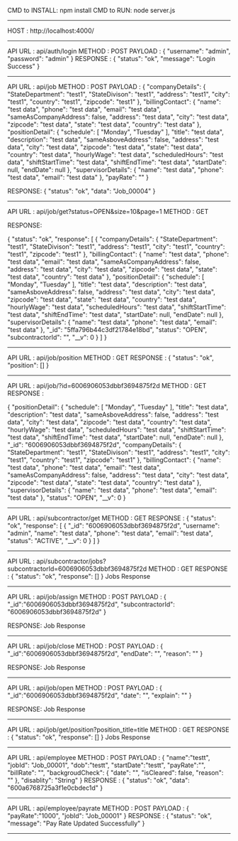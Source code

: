 CMD to INSTALL: npm install
CMD to RUN: node server.js

************************************************************************************

HOST : http://localhost:4000/

************************************************************************************

API URL : api/auth/login 
METHOD : POST
PAYLOAD : 
{
	"username": "admin",
	"password": "admin"
}
RESPONSE :
{
    "status": "ok",
    "message": "Login Success"
}

************************************************************************************

API URL : api/job 
METHOD : POST
PAYLOAD : 
{
    "companyDetails": {
        "StateDepartment": "test1",
        "StateDivison": "test1",
        "address": "test1",
        "city": "test1",
        "country": "test1",
        "zipcode": "test1"
    },
    "billingContact": {
        "name": "test data",
        "phone": "test data",
        "email": "test data",
        "sameAsCompanyAddress": false,
        "address": "test data",
        "city": "test data",
        "zipcode": "test data",
        "state": "test data",
        "country": "test data"
    },
    "positionDetail": {
        "schedule": [
            "Monday",
            "Tuesday"
        ],
        "title": "test data",
        "description": "test data",
        "sameAsboveAddress": false,
        "address": "test data",
        "city": "test data",
        "zipcode": "test data",
        "state": "test data",
        "country": "test data",
        "hourlyWage": "test data",
        "scheduledHours": "test data",
        "shiftStartTime": "test data",
        "shiftEndTime": "test data",
        "startDate": null,
        "endDate": null
    },
    "supervisorDetails": {
        "name": "test data",
        "phone": "test data",
        "email": "test data"
    },
    "payRate": ""
}

RESPONSE:
{
    "status": "ok",
    "data": "Job_00004"
}

************************************************************************************


API URL : api/job/get?status=OPEN&size=10&page=1
METHOD : GET

RESPONSE: 

{
    "status": "ok",
    "response": [
        {
            "companyDetails": {
                "StateDepartment": "test1",
                "StateDivison": "test1",
                "address": "test1",
                "city": "test1",
                "country": "test1",
                "zipcode": "test1"
            },
            "billingContact": {
                "name": "test data",
                "phone": "test data",
                "email": "test data",
                "sameAsCompanyAddress": false,
                "address": "test data",
                "city": "test data",
                "zipcode": "test data",
                "state": "test data",
                "country": "test data"
            },
            "positionDetail": {
                "schedule": [
                    "Monday",
                    "Tuesday"
                ],
                "title": "test data",
                "description": "test data",
                "sameAsboveAddress": false,
                "address": "test data",
                "city": "test data",
                "zipcode": "test data",
                "state": "test data",
                "country": "test data",
                "hourlyWage": "test data",
                "scheduledHours": "test data",
                "shiftStartTime": "test data",
                "shiftEndTime": "test data",
                "startDate": null,
                "endDate": null
            },
            "supervisorDetails": {
                "name": "test data",
                "phone": "test data",
                "email": "test data"
            },
            "_id": "5ffa796b44c3df21784e18bd",
            "status": "OPEN",
            "subcontractorId": "",
            "__v": 0
        }
    ]
}

************************************************************************************

API URL : api/job/position
METHOD : GET
RESPONSE : 
{
    "status": "ok",
    "position": []
}

************************************************************************************

API URL : api/job/?id=6006906053dbbf3694875f2d 
METHOD : GET
RESPONSE :

{
        "positionDetail": {
            "schedule": [
                "Monday",
                "Tuesday"
            ],
            "title": "test data",
            "description": "test data",
            "sameAsboveAddress": false,
            "address": "test data",
            "city": "test data",
            "zipcode": "test data",
            "country": "test data",
            "hourlyWage": "test data",
            "scheduledHours": "test data",
            "shiftStartTime": "test data",
            "shiftEndTime": "test data",
            "startDate": null,
            "endDate": null
        },
        "_id": "6006906053dbbf3694875f2d",
        "companyDetails": {
            "StateDepartment": "test1",
            "StateDivison": "test1",
            "address": "test1",
            "city": "test1",
            "country": "test1",
            "zipcode": "test1"
        },
        "billingContact": {
            "name": "test data",
            "phone": "test data",
            "email": "test data",
            "sameAsCompanyAddress": false,
            "address": "test data",
            "city": "test data",
            "zipcode": "test data",
            "state": "test data",
            "country": "test data"
        },
        "supervisorDetails": {
            "name": "test data",
            "phone": "test data",
            "email": "test data"
        },
        "status": "OPEN",
        "__v": 0
}

************************************************************************************

API URL : api/subcontractor/get
METHOD : GET
RESPONSE : 
{
    "status": "ok",
    "response": [
        {
            "_id": "6006906053dbbf3694875f2d",
            "username": "admin",
            "name": "test data",
            "phone": "test data",
            "email": "test data",
            "status": "ACTIVE",
            "__v": 0
        }
    ]
}


************************************************************************************


API URL : api/subcontractor/jobs?subcontractorId=6006906053dbbf3694875f2d
METHOD : GET
RESPONSE : 
{
    "status": "ok",
    "response": []
}
Jobs Response

************************************************************************************


API URL : api/job/assign
METHOD : POST
PAYLOAD : 
{
	"_id":"6006906053dbbf3694875f2d",
	"subcontractorId": "6006906053dbbf3694875f2d"
}

RESPONSE:
Job Response

************************************************************************************

API URL : api/job/close
METHOD : POST
PAYLOAD : 
{
	"_id":"6006906053dbbf3694875f2d",
	"endDate": "",
    "reason": ""
}

RESPONSE:
Job Response

************************************************************************************

API URL : api/job/open
METHOD : POST
PAYLOAD : 
{
	"_id":"6006906053dbbf3694875f2d",
    "date": "",
    "explain": ""
}

RESPONSE:
Job Response

************************************************************************************

API URL : api/job/get/position?position_title=title
METHOD : GET
RESPONSE : 
{
    "status": "ok",
    "response": []
}
Jobs Response

************************************************************************************

API URL : api/employee
METHOD : POST
PAYLOAD : 
{
    "name":"testt",
    "jobId": "Job_00001",
    "dob":"testt",
    "startDate":"testt",
    "payRate":"",
    "billRate": "",
    "backgroudCheck": {
        "date": "",
        "isCleared": false,
        "reason": ""
    },
    "disablity": "String"
}
RESPONSE : 
{
    "status": "ok",
    "data": "600a6768725a3f1e0cbdec1d"
}

************************************************************************************


API URL : api/employee/payrate
METHOD : POST
PAYLOAD : 
{
    "payRate":"1000",
    "jobId": "Job_00001"
}
RESPONSE : 
{
    "status": "ok",
    "message": "Pay Rate Updated Successfully"
}

************************************************************************************